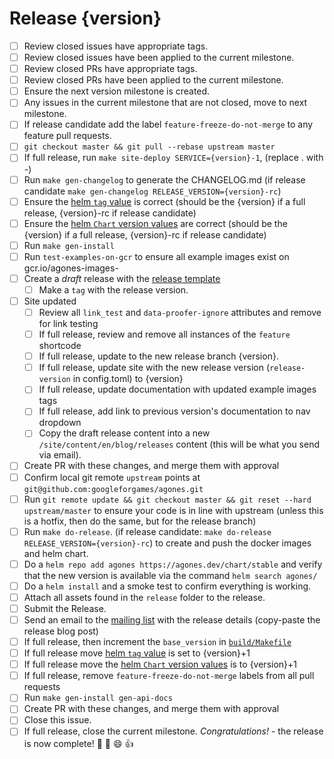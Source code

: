 # Release {version}

<!--
This is the release issue template. Make a copy of the markdown in this page
and copy it into a release issue. Fill in relevant values, found inside {}
!-->

- [ ] Review closed issues have appropriate tags.
- [ ] Review closed issues have been applied to the current milestone.
- [ ] Review closed PRs have appropriate tags.
- [ ] Review closed PRs have been applied to the current milestone.
- [ ] Ensure the next version milestone is created.
- [ ] Any issues in the current milestone that are not closed, move to next milestone.
- [ ] If release candidate add the label `feature-freeze-do-not-merge` to any feature pull requests.
- [ ] `git checkout master && git pull --rebase upstream master`
- [ ] If full release, run `make site-deploy SERVICE={version}-1`, (replace . with -)
- [ ] Run `make gen-changelog` to generate the CHANGELOG.md (if release candidate `make gen-changelog RELEASE_VERSION={version}-rc`)
- [ ] Ensure the [helm `tag` value][values] is correct (should be the {version} if a full release, {version}-rc if release candidate)
- [ ] Ensure the [helm `Chart` version values][chart] are correct (should be the {version} if a full release, {version}-rc if release candidate)
- [ ] Run `make gen-install`
- [ ] Run `test-examples-on-gcr` to ensure all example images exist on gcr.io/agones-images-
- [ ] Create a *draft* release with the [release template][release-template]
  - [ ] Make a `tag` with the release version.
- [ ] Site updated
  - [ ] Review all `link_test` and `data-proofer-ignore` attributes and remove for link testing
  - [ ] If full release, review and remove all instances of the `feature` shortcode
  - [ ] If full release, update to the new release branch {version}.
  - [ ] If full release, update site with the new release version (`release-version` in config.toml) to {version}
  - [ ] If full release, update documentation with updated example images tags
  - [ ] If full release, add link to previous version's documentation to nav dropdown
  - [ ] Copy the draft release content into a new `/site/content/en/blog/releases` content (this will be what you send via email). 
- [ ] Create PR with these changes, and merge them with approval
- [ ] Confirm local git remote `upstream` points at `git@github.com:googleforgames/agones.git`
- [ ] Run `git remote update && git checkout master && git reset --hard upstream/master` to ensure your code is in line with upstream  (unless this is a hotfix, then do the same, but for the release branch)
- [ ] Run `make do-release`. (if release candidate: `make do-release RELEASE_VERSION={version}-rc`) to create and push the docker images and helm chart.
- [ ] Do a `helm repo add agones https://agones.dev/chart/stable` and verify that the new version is available via the command `helm search agones/`
- [ ] Do a `helm install` and a smoke test to confirm everything is working.
- [ ] Attach all assets found in the `release` folder to the release.
- [ ] Submit the Release.
- [ ] Send an email to the [mailing list][list] with the release details (copy-paste the release blog post)
- [ ] If full release, then increment the `base_version` in [`build/Makefile`][build-makefile]
- [ ] If full release move [helm `tag` value][values] is set to {version}+1
- [ ] If full release move the [helm `Chart` version values][chart] is to {version}+1
- [ ] If full release, remove `feature-freeze-do-not-merge` labels from all pull requests
- [ ] Run `make gen-install gen-api-docs`
- [ ] Create PR with these changes, and merge them with approval
- [ ] Close this issue.
- [ ] If full release, close the current milestone. *Congratulations!* - the release is now complete! :tada: :clap: :smile: :+1:

[values]: https://github.com/googleforgames/agones/blob/master/install/helm/agones/values.yaml#L33
[chart]: https://github.com/googleforgames/agones/blob/master/install/helm/agones/Chart.yaml
[list]: https://groups.google.com/forum/#!forum/agones-discuss
[release-template]: https://github.com/googleforgames/agones/blob/master/docs/governance/templates/release.md
[build-makefile]: https://github.com/googleforgames/agones/blob/master/build/Makefile
